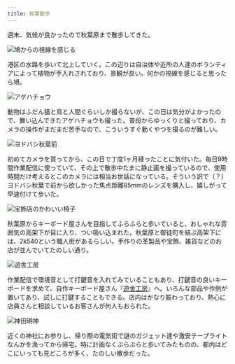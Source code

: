 ```yaml
---
title: 秋葉散歩
---
```

週末、気候が良かったので秋葉原まで散歩してきた。

![](https://lh3.googleusercontent.com/docs/ADP-6oEiJeH6Hgq2axZ2VqsF71DXlMkmmpMB99RL9opKX9kwxt1a3rP8fDjHaaQUJ8izl6jiAexn7AbbHiWIeiVSZREMZMBVRjmIilNRKDFQaitBQhXNNmoP9Pdeb6atNuSX5SRp3JGfK48ljM-56v-TcClhJmfIFiBG3aIwSbyux1DzqTzewPq7tmFxdCIJ-2-e-6v2U34F4WLh4l1QW_JSQyhp8fzHiqBgA3TC0lytUgyI1lD-9XTj0DKTlK56_47_-a4FJ2rkL9lgBkBOk2et5IA9XpSgKwVbQk3bmucw6SPZAs_UpT1RQbKdFXuQcBL4TzB3JoK1Mo81yYWWMsu7Y18kp8rQ8LunkeFQURxGJSG-7KMm6lITQHOhcJPdclB-OXPFB6WJzudeS5Ajx_plgq0IpUXTKn5nukfMw3F-oYD0d-ZjZDzkNN_LMP9AeUThSoAIZ17WaTIy6LpbsupXhYpj2wGEg4AwGpelCKnEvBCTe6I8vhMLaDNQ4c4FPzNG6pjL0XgZafaZ72WrfT1_2_vyOuGDsfN4jF1JsFipMHECA5zwdAvQnZg1zyQAO60bj0lqZr5Ie92hp7xhgcA_McPCXBSYWUaz0Da7__W56shhPS82zGnp2MtD0L-VNMaQaCN8mcEaN-gKJnkHO9uJyiIWFF9H7V07SJeFAae9Ia71ktjR5A4ogMYhfT2fcPOkUHB6fNPDKlYHmSm7OQuVlYHvq6yILTn9Fn4HQnT9Z4lK4E8TVATqB2Du07-HBEOUoGt3li7P22d-dvUgJ2nqaX8aYJEPjg38ykZLp8FUNVJgae2aTOS6g7mmjUZboYI-DpP8pFWz5bTnzZeIHzjV6Ay2s0QecJQ2hmvVGuH5XaC-DBsknJD_4Hfk3Spvmxig9zGh7tf8kXQB9NqpylX_On5TV8i4KHc2lS8Nd6stVg6tlYLnuLxhZaMjZlRhBXGKLeuiYD1JRtKRvX2xb8h4jYlrwAdzxCa-IDXGPdqTylmBGDrIm1loeza58UbAg9-H0lhEavinfChN4nNd1NerSC5Y2nBIO-Gk1wG6_ubk_RGl5mm8XYtP8cb6TMQyo5P52jy29mPSWhwXfiWSGt0JjBWZp2FZ3b0WwQqflFZ3hzkD2botQgPHrWMKwe3uYYR_7cUiKQI388I8-mFyORU6pc8KTmctBgCMHnaZ_LfwId3pYhz56s1kVn6TwdNW-7uUYqwb1NDRnx9y58BbJ-ls3aGTP2I4F2PPFGZQJdu5dAcfom5uhA "鳩からの視線を感じる")

港区の水路を歩いて北上していく。この辺りは自治体や近所の人達のボランティアによって植物が手入れされており、景観が良い。何かの視線を感じると思ったら鳩。

![](https://lh3.googleusercontent.com/docs/ADP-6oEcM33KwFqG2tUngnVEGlY9KyF8XoPfcRHK3tl5xUXpFL5C-PIU2P3rkL1fpeOsbGOOe_xhKT_eZj4qLuNgsHU9b-fEpLhtQOECgoyw0kztR9bGYWv8gUxR6fptOxwGNcAO4sbmQoSBRYl5UFiIzoz70qiX1pihRj92_9KLH1XSHhQnUF-0E3miOnt_pz-891oDm9zqqt9GwzoMOD1lyQdxrlNsESTGIAJ6OkJsMb0pI-oZAs71nvTPZOCmCZYeyYc8Tv2KoIs6xWf8g_Hi96VHnMEAKPIeGmQas2HR9dELOQ1VwoY96Zymsu076RoYJBCwjgkLzCNBTSI2YujCDyU1qqX6O6Y99lvNsERx1fzn5iiolQ8s-ptveizDpS8U-yUtNbIZldXHQExu8c3Tg8l5kRfJvXqrBO9gK8pBj4eeVdcOcOe_QoUVozU_ZiZ6SPT8WwpxFArFbYdbjzM30CwAz46UPiIDtwp0-jSB3A5_FlMrvzA7RMaZpzg1uHC-8f0MRXZAOxDmwXa4yLJy8KTts6Hy7JDrq_g99Dlza3LUgKhmAfdx5Cisv4a8LPI396UAoCfWSe3Lj_W4U_dAtca-mX_u6y8gsFJnugraqV603QttaNZ5mgH-kWzm6rmZzUSeCFwBXbxeKOWh_lY3wlmkCQAI9oVgm58s9Vparz_Y5ehM6AEfXjtjIcQIuJjKuUpw7lFN5ydTeJFErVBQgO2O48AWSPMkSUaB8KXsV9UWrJGh7FkCflXgnuxmYKnVTbdBeSX1HqL23CiFa_YqNHTrR1w7i2GMYJthqxrlKC5LGJx8qhNMIigzcs1CCuD0vM2sL7aTZSPCoICftye5l5yj2_Z0T1Mc3gQcnM6pRsjI79KEOdgfFQm9T0fA6TgGd1eEmbrbhhCw3a-EofjP8O4d5kLqtUiaMPCdtaWeRt6S9BxTrmd7IAz8UnwQEkheRJzrnfkyzuVTzC9mWaMPQDTscib7vhRX5Zr7Cf6VXF7fkC0y_srWB5KsO2AOAUzS2UuRnoi-NJfrzxtL3FV6I1N6jfMki8QOEelJC-DVdWmtqOWMdIYktwEZZPpICTPRDgTuarSqtRU7dbwAwbKuSbBXOSJXDdjSAXhq7h3qrAUhE_E_GFTdRD5re8EhZumvbuX-Wp0qRVG2ILUahd9JVr77r1oA5iatmFUN_aHJdH60AmwYEQsdCpEeUjOMN5WzGPO9EsRxnF51e7ogROgBj_l8si-Ti7NKry8rCJUH0xtx0qprdg "アゲハチョウ")

動物はふだん猫と鳥と人間ぐらいしか撮らないが、この日は気分がよかったので、舞い込んできたアゲハチョウも撮った。普段からゆっくりと撮っており、カメラの操作がまだまだ苦手なので、こういうすぐ動くやつを撮るのが難しい。

![](https://lh3.googleusercontent.com/docs/ADP-6oEeKIPxhA1-j2E0lde_mbekyTTZ7GSkSQf97HJ1LR2aJzvx6lkUIXmcdXmVoF11Cgng7DjqrASP2PDLor0Tu9ZElt71O4c99agYrcKYh27UXrl5-wD8IHCgT4gsG70DVexeC4PE2KnCq88BLrzWrqQaLzqbCr86Y7qvkOynKSxdzi908YKhoDr_-uOw9ZJoFrUBIjceIp5fg58Dc-8-CaYV8nALVIZ6FiJkZSE0hLYHZ9e30VCGRcFCTlFxQ5ZZ41xabzSu-CJUeJEHemsjG4BrkQUe1VkjxqtMOMSTL0_mDgjAjzemIZX0kmk3H0bSjo4RI7_VEWqnSsnGaYm_a8LxK-gEhxOWdbTQ1JjoVoVO-ITiTxGl2KM0G4hsuR6OoM6jiuPnTobzC0NfVbXBxLIUDo3ag5wf65JtQzChnaJQrwfMa8wiV08-D_SGV1qCIC1NmNZnypbmx6eDzzZerQecP5oGxs5MkGWVk-c-pyLVpavwgHn0poI2MAQZhQFb1b7TPD90S9wtn2FJ6OO_bcuz5TfUiWb_j03nRYGaRp98ZcVS-mT6J4F5f5aNTvqGGdF_ofaXGGnbFnwSVXp2c8HRLBP3bJEzsgrXwRl6jfpiRenKrJfnw45UQolJ71fap2g6WC2BOEXBU9wlN6a7_IKJTXNwsVZhtw1ySyYdcSy4DwacCslDE5hN8Y9xPbbxPd8ScCa_6ptSJ4Xv3mg1ZQALQSTaE6f-key5R4XIE2ySKhTF0FiIT_LQkCycctDI1YDok-FB51SHb-mxHHvq2kQn2WQDvXZPMU0xGfxI42aw8gR-StnO9YBqeNd0hCNEpwXhIcgNYKm9g2Jk4OJsXC0gHQYNl9g_ZYxqpsC4ST5S2Ydph_2CP8HDtrTD-eV9PjHze-AHq5ASWAMorho0sGdtbqKNhylAP2h_BjawX0K4QtRlTEFx7-dBOebLZNHyQW4SyBNEzdZlQEQfKnMV5ogZM27jsjUj21bjX2cXYYkeXRSgYuozfAf0-1jYUGMlslEg6wYDYSwKLjC482WSZHMg91Int99IUKYP0jS2Tr0-ekvnnv6DDhfmnI1x4mbFgDWv-zt0LNHC57rmBkEwDFM2k8_DwUkA8fvfk6d1drGoehJj4V86iDyXvn9hY44uFeGJEguGZUIXAo-BqFNXkLczJKvAeCOHet3AYds1MpMNbyAiptO4WxodwpwmX9fbSfp-h1eA8RJ5-BnGLKulD6RfBxNlog6acytzPTzEQ5U7Ys_4kg "ヨドバシ秋葉前")

初めてカメラを買ってから、この日で丁度1ヶ月経ったことに気付いた。毎日9時間作業配信に使っていて、その上で散歩中たまに静止画を撮っているので、使用時間だけ考えるとこのカメラには相当お世話になっている。そういう訳で（？）ヨドバシ秋葉で前から欲しかった焦点距離85mmのレンズを購入し、嬉しがって早速付けて歩いた。

![](https://lh3.googleusercontent.com/docs/ADP-6oHZPXBn7JeXARYu0YGIRdiDbfYY2ppO-FmxxgY5JK7TfgLy5-yWfHSvsG3ze6sL-1056S6dYW6z67GwfnWghZ21t-0C5B0vyo9iSLlx02erkUtEx2jIw7hMCs5u_xTKS93ACyj2_HIrsbuWx5JIo07aMlwldeicpKAmVlYlsvjIuvkQueYNvLv6DaOTIbXLvn1prdLmKOY4EI40aeeyNr6mnc7KsLycZrxhhnAopA7BGIh6vt5-Z9LfOd6e9yhLzJvstDgAjJvNDP_8EL2e4R4jj8UVFY87y_3keZu23h1qfC2CT1tBug2WwrbE828gZq9QnIQTaKezrDdwxcGABkrrx_IXOKTKpIv4MaZwTQO5cEZOJJWZd6jw42n-5nzE1HTCb2LV3htVAChqdS7KOLTCD3cQhJphjPrsPF1IcjMlDFOezu0pnLx9bc18GK5HzPC0dL3eOZpX6FLUWV1l63A4TZ3f9YPkmFELzWIFNLZBcIM4wL92irojdSyx5PaSH4G3tBLC6til_wfTjOVOeewvdXEYhJwpGZDYEq2yZPYCBSH0btzi8x00-Ycst0y9a8hypUCjehgCOPEel7jry9xsSXp4KuXO1VSm4skbpv7vCJUHDeP7vYUDtunxHOw6RJ4Kv9ciqJtxvYnP8Z6J8ioRjVDzwbLjMsXSCOEApuIXjjN0Ii_S2Y22bhKvAinVz8vAUNh0A3C2nzXqoHrCN4en26PFJuIoTWTFfdv4nmOkm_JHxE2_TUuMEUzuxiZOnh-zo-Y581LDAw1Mynq7J7jm5oblNVyLAJnfDo6Sw3yefM7Ej41gRQz6N_lyn1JCNtGpdgqqhyp5ZOosAxrVftYDwEXAp2YCN1PhYBog2B2i9n2KHmaHcHERLEsL7dL0cEXhl4VnwHAQUDS1Jbv1SxE6sEHVvb0FKxKfRqFd0htOQcyYE2SIai8osVJGDmVEPtvBCT29IkZ2pT-8sIEM6vBrhXbA_CoGxorXFRLnm9LTzYqwS62fKCTy3aYZcAB07URk0HCCftBH_zXL_v4IwEi97NyqiZl--I3hbffbssLQx0Uw0X1saTuNe6q-gDcv5qUdr_MyWApzdG-UYoaCa5cGx5Ht1i6BBftcXWGpFBufU6syPreTGGvZgFzysha8t1ltTKq4SQhwglvwSVpMwkEMTTuTT7KHTHxSh-QZTX8Oa5oOwM2PT8IByBCgdnS8PiTBFSHxo5xc-92AZuKVY-GfZY9c7zLn-8ykWSH36n5lsjzSPQ "宝飾店のかわいい椅子")

秋葉原からキーボード屋さんを目指してふらふらと歩いていると、おしゃれな雰囲気の高架下が目に入り、つい吸い込まれた。秋葉原と御徒町を結ぶ高架下には、2k540という職人街があるらしい。手作りの革製品や宝飾、雑貨などのお店が並んでいてたのしい通り。

![](https://lh3.googleusercontent.com/docs/ADP-6oGJC6CUQlD8evCxY-1Yn6k3bmpPLZBw3uUuUOfGnDhkQCepzKYrB8WCsPRaIi-SruyNgb2KDreFpZwhlWoyWsSoCgXcIj5FZiEPh155JX5nDnj2T7NIa4-L09WUTknemm55cL1tZCyvcLxpaAbhaw4J_58DtGkFpEtKEuiMS91JEODyJV-_7rld0zjrsGTF5SD47VDlsJVowu6Fac0FPJTNEmhzEriJhGaKCDHIcVOmqaT77HS3HkGxXHysLEcilxO9SQoExOlEYbfpkTLfniMU4Sq1k4AUk_W6pKLPR2AU6x8Ws3tg3Tgr0-WXQ8Qj1TmxaeSSTY62-og4A4mwNtf80LQdWtOi1yNp_JbhDp0_ez5TZBDtHQsUL_3J5O_ckO8YISNtIBuuqwct7toig6yPgR_n_nHECQxnG0Ak-isKj9Xi-1xLDPTQVamR-f9yVw9E2j-2vZR-smTxQGfgGYSKjfr9AdOZORb2JrRfpdF7RLL_fSv_HQSNiGLlmW4QU6ycWyVdXB8xqjHiGixuSikaZMnG39AxceWpVAAHhGVC76EW67gW3JQ_5Ud-uSrlbjprIOAZYVaRiGgr2K0Q31NtMxOtOpfxDnSLfdiG98aBEwQ_BV0GGHQ2BxTv6btz0cTA0jmM0pMOHcxnIUy5WvRSPcE8AmKqW5Z4eSDdsp0SfMA4AToxK5D9q42AIwQiS5QRwzK2kCrx3C6WmtyurhIToNYYy8rtEatOaDvLfwGR4JWa3MzOMXV9do9zNcLKBIofpvRl-ZkNAZcoCxNnTEgwHzGQ4_GokWKRsUK5m7EqNq475fMPpivoL811Ftivwb0xKpuMZWWjFC30KaNf0Dq7ZeO0jCiozLFmmLys3G7AOEBN2zhAcRNyrjfg65eWJtIk26aBYjnYw5Un1FDZAPRDflUIvoMj8OxspuVLGEAI3m7_myPabdH4aVixTN4YRsLCUdlDfmV9jKB-PQOq9PTsanGUmZYj8YvVarmQkUAcsa1KR0SLAMLyxYzc5RTZS1lloh343MlEl_qBRphDy8peJHB1z4a7hMz-A1XAO8Q_LCWG176hTe6UBEaXm4UD4OWyoH8fUt9qSNG73rvWcvRLxgqDuSZokaAJu00K_78ndqeKN288idizRp0cbD-YpE-OePAT_DwOHsKlQ0EJne5xLyQOmpxWrVH3gW4zOJ4QTaQp8g4fr777jZLNmWoZeV59Wk68ZbFshw-nx2JIVuzWZpxVPjfBKllSNDa9lmSqZm7Kqg "遊舎工房")

作業配信で環境音として打鍵音を入れてみていることもあり、打鍵音の良いキーボードを求めて、自作キーボード屋さん『[遊舎工房](https://yushakobo.jp/)』へ。いろんな部品や作例が置いてあり、試しに打鍵することもできる。店内はかなり賑わっており、熱心に店員さんと相談しているお客さんが何人もおられた。

![](https://lh3.googleusercontent.com/docs/ADP-6oGGCqTGIid84B9t-v3so1YoPXL3oIdADKM1ejvJ7Bvzz_eY6_acoLerk5UCeJg6NEKJ70BTNnulTJyKHm5klnENlqGzeR2k_KxJcGAEC8JyiFqcNX8NmfSLsx0pvoJEcg0aFHZ9cDi1cgdrXdqtpBCJvz8j6Nbzd6TkOmZMZAprlZ8Z1LXS3mSSQm72KBvSv1Nw3jNgx2ORQmj_13hFsLvL0f8QTzadPoBzf3z_zbYSBzUZ4c-9YJuWgJEgOd6ZuvsN5ccMszFQ2YNnGwZj2mEYa1Ogp_Ku3MOgTDNNADfvUSi6aS4XhFM2eSuFZtyH31AUnEhLwIVvhSYtGPKwlM8yBRdbZI2g0B4BK0H_1ZFfsha06RIMUkIh2S1EiuaqejGvf0X8IXTeuwehf4GwMV_7pOxppRQG2VcPKvuG3JfxY2s514FG-ndxemI8JYfbbR45LpNDtmpu49dzCbc5m71GuykrhTa3TlnJ2xe06UhxlXuW5LYxh5stjNCpyjIh58CQxKjqx60HxUPsSct1AG8hF59nLZBBiYbj-jrDTvSouooiGXqC7FF6i8XGy07HQvITYrV9ds9ti6CwJD5V9wAtc3wIhvMWbuUNwy6-N_uL5x8pBcYz8flG_OfLrol1NYFUPtFJKHBv4XJNKZK2O_zMCR_u1SlHAXGSG41T_lEbqEQgEE628YY-iY-sAQValCwP0OrHliOQklMiFuVwgU8eZmveTch6x8SnEIiDHMz3CIVhPz6ys1O_3bLG4T0iakLRRZAJfCVxyS0UeYFewXX1bHaZv23YkUcZx_59vvkWXqfwZoPi4l7WdgVztbrxITqjqSJ1TGH8SDKkzORpd1hrMmLnbBTrJIOYsDZVc1kiVtFj8nDgcJ1agfYYCIHKPlxie6Eed-4DnRnIu6cHqYGhuZjlD1Cp-NKVY7WHzDSd1vZ6dvevX35oyI6KnL3zqdVmtrmHr2JDSGyOiVLI1uRb1qn1Ifb3g-hROJc7IlxvQvDkbYN1f5gpNY1Cx_R8i_hko-30f0uL2dly3E9eIWvR_m_SfA3j-b70LgGz9m9KquU1NIhHdf4SoXASgcNlpFrB8QczVwoFb24jI7i6ANdW-BtwRRSf0Fe2x0YicBFb1n-uHpO373zFXL89LR04GsmQlGlj9ibxfA89nxkQF7ZOFCygE4dyhDDC67s1Y3LnN37io_hFux_sMYLSeZ-h_uQUoh6K0kOpTYcI0SPP19d7ICDmI5_cf24s0c8WyQAGywtfxA "神田明神")

近くの神社にお参りし、帰り際の電気街で謎のガジェット達や激安テープライトなんかを漁ってから帰宅。特に計画なくぶらぶらと歩いてみたものの、都内はどこにいっても見どころが多く、たのしい散歩だった。
